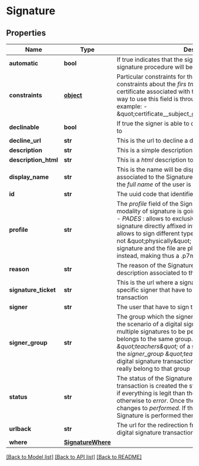 # Signature

## Properties
Name | Type | Description | Notes
------------ | ------------- | ------------- | -------------
**automatic** | **bool** | If true indicates that the signer is an _automatic_ one, thus the signature procedure will be different from a regular signer | [optional] 
**constraints** | [**object**](.md) | Particular constraints for the Signature. For example constraints about the _firs tname_ or _last name_ of the certificate associated with the identity is going to sign. The way to use this field is through the _django lookups_, for example:   - \&quot;certificate__subject_givenName__iexact&#x3D;JOHN\&quot;  | [optional] 
**declinable** | **bool** | If true the signer is able to decline the Signature if he wants to | [optional] 
**decline_url** | **str** | This is the url to decline a digital signature transaction | [optional] 
**description** | **str** | This is a simple description to attach with the Signature | [optional] 
**description_html** | **str** | This is a _html_ description to attach with the Signature | [optional] 
**display_name** | **str** | This is the name will be displayed on the signature tray associated to the Signature has to be performed. Usually is the _full name_ of the user is going to sign | [optional] 
**id** | **str** | The uuid code that identifies the Signature | [optional] 
**profile** | **str** | The _profile_ field of the Signature object specifies the modality of signature is going to be performed, and can be:   - _PADES_ : allows to exclusively sign a pdf file with the signature     directly affixed into the document;   - _CADES_ : allows to sign different types of documents; the signature     is not \&quot;physically\&quot; into the document but the signature and the file     are placed together in an envelope instead, making thus a .p7m extension.  | [optional] 
**reason** | **str** | The reason of the Signature, or rather a motivational description associated to the Signature | [optional] 
**signature_ticket** | **str** | This is the url where a signature tray is predisposed for a specific signer that have to sign a specific digital signature transaction | [optional] 
**signer** | **str** | The user that have to sign the digital signature transaction | [optional] 
**signer_group** | **str** | The group which the signer belongs. This field is used in the scenario of a digital signature transaction that has multiple signatures to be performed, where the signers belongs to the same group. Let&#39;s think to the group _\&quot;teachers\&quot;_ of a school. Thus is possible to add the _signer_group_ _\&quot;teachers\&quot;_ as signers of the digital signature transaction without worrying about who really belong to that group | [optional] 
**status** | **str** | The status of the Signature. As the digital signature transaction is created the status of the Signature is _waiting_, if everything is legit than the status changes to _pending_, otherwise to _error_. Once the Signature is made the status changes to _performed_. If the DST expires before the Signature is performed then the status changes to _expired_ | [optional] 
**urlback** | **str** | The url for the redirection from Signature tray when the digital signature transaction is completed or annulled | [optional] 
**where** | [**SignatureWhere**](SignatureWhere.md) |  | [optional] 

[[Back to Model list]](../README.md#documentation-for-models) [[Back to API list]](../README.md#documentation-for-api-endpoints) [[Back to README]](../README.md)


